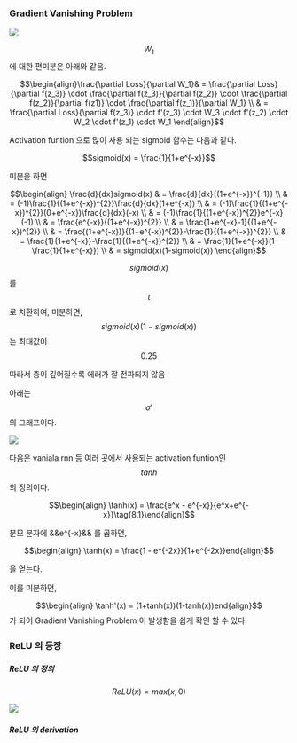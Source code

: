 



### Gradient Vanishing Problem



![](https://github.com/ChanghoPaeon/ChanghoPaeon.github.io/tree/master/assets/images/simple-nn-dev-weight-respect-to-1.png)

$$W_{1}$$ 에 대한 편미분은 아래와 같음.

$$\begin{align}\frac{\partial Loss}{\partial W_1}& = \frac{\partial Loss}{\partial f(z_3)} \cdot \frac{\partial f(z_3)}{\partial f(z_2)} \cdot \frac{\partial f(z_2)}{\partial f(z1)} \cdot \frac{\partial f(z_1)}{\partial W_1} \\
& = \frac{\partial Loss}{\partial f(z_3)} \cdot f'(z_3) \cdot W_3 \cdot f'(z_2) \cdot W_2 \cdot f'(z_1) \cdot W_1 \end{align}$$

 Activation funtion 으로 많이 사용 되는 sigmoid 함수는 다음과 같다.

$$sigmoid(x) = \frac{1}{1+e^{-x}}$$ 

미분을 하면

$$\begin{align}
\frac{d}{dx}sigmoid(x) & = \frac{d}{dx}{(1+e^{-x})^{-1}} \\ 
& = (-1)\frac{1}{(1+e^{-x})^{2}}\frac{d}{dx}(1+e^{-x}) \\ 
& = (-1)\frac{1}{(1+e^{-x})^{2}}(0+e^{-x})\frac{d}{dx}(-x) \\ 
& = (-1)\frac{1}{(1+e^{-x})^{2}}e^{-x}(-1)  \\ 
& = \frac{e^{-x}}{(1+e^{-x})^{2}}  \\ 
& = \frac{1+e^{-x}-1}{(1+e^{-x})^{2}}  \\ 
& = \frac{(1+e^{-x})}{(1+e^{-x})^{2}}-\frac{1}{(1+e^{-x})^{2}}  \\ 
& = \frac{1}{1+e^{-x}}-\frac{1}{(1+e^{-x})^{2}}  \\ 
& = \frac{1}{1+e^{-x}}(1-\frac{1}{1+e^{-x}}) \\ 
& = sigmoid(x)(1-sigmoid(x))
\end{align}$$

$$sigmoid(x)$$ 를 $$t$$ 로 치환하여, 미분하면, $$sigmoid(x)(1-sigmoid(x))$$ 는 최대값이 $$0.25$$

따라서 층이 깊어질수록 에러가 잘 전파되지 않음

아래는 $$\sigma'$$의 그래프이다.

![](https://github.com/ChanghoPaeon/ChanghoPaeon.github.io/tree/master/assets/images/dev-of-simoid.png)


다음은 vaniala rnn 등 여러 곳에서 사용되는 activation funtion인 $$tanh$$ 의 정의이다.

$$\begin{align} \tanh(x) = \frac{e^x - e^{-x}}{e^x+e^{-x}}\tag{8.1}\end{align}$$

분모 분자에 &&e^{-x}&& 를 곱하면, 

$$\begin{align} \tanh(x) = \frac{1 - e^{-2x}}{1+e^{-2x}}end{align}$$

을 얻는다.

이를 미분하면, 

$$\begin{align} \tanh'(x) = (1+tanh(x))(1-tanh(x))end{align}$$
가 되어 Gradient Vanishing Problem 이 발생함을 쉽게 확인 할 수 있다.


### ReLU 의 등장

##### ReLU 의 정의 

$$ ReLU(x) =  max(x, 0)$$ 

![](https://github.com/ChanghoPaeon/ChanghoPaeon.github.io/tree/master/assets/images/relu.png)


##### ReLU 의 derivation





